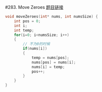 #283. Move Zeroes
[题目链接](https://leetcode.com/problems/move-zeroes/)
```c
void moveZeroes(int* nums, int numsSize) {
    int pos = 0;
    int i;
    int temp;
    for(i=0; i<numsSize; i++)
    {
        // 不为0的时候
        if(nums[i])
        {
            temp = nums[pos];
            nums[pos] = nums[i];
            nums[i] = temp;
            pos++;
        }
    }
}
```